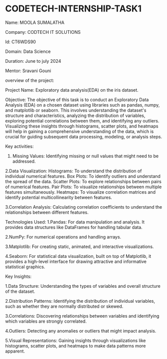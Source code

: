 # CODETECH-INTERNSHIP-TASK1
Name: MOOLA SUMALATHA

Company: CODTECH IT SOLUTIONS

Id: CT6WDS90

Domain: Data Science

Duration: June to july 2024

Mentor: Sravani Gouni

overview of the project:

Project Name: Exploratory data analysis(EDA) on the iris dataset.

Objective:  The objective of this task is to conduct an Exploratory Data Analysis (EDA) on a chosen dataset using libraries such as pandas, numpy, and matplotlib or seaborn. This involves understanding the dataset's structure and characteristics, analyzing the distribution of variables, exploring potential correlations between them, and identifying any outliers. Visualizing these insights through histograms, scatter plots, and heatmaps will help in gaining a comprehensive understanding of the data, which is crucial for guiding subsequent data processing, modeling, or analysis steps.  

Key activities:
1. Missing Values: Identifying missing or null values that might need to be addressed.
   
2.Data Visualization:
Histograms: To understand the distribution of individual numerical features.
Box Plots: To identify outliers and understand the spread of the data.
Scatter Plots: To explore relationships between pairs of numerical features.
Pair Plots: To visualize relationships between multiple features simultaneously.
Heatmaps: To visualize correlation matrices and identify potential multicollinearity between features.

3.Correlation Analysis:
Calculating correlation coefficients to understand the relationships between different features.


Technologies Used:
1.Pandas: For data manipulation and analysis. It provides data structures like DataFrames for handling tabular data.

2.NumPy: For numerical operations and handling arrays.

3.Matplotlib: For creating static, animated, and interactive visualizations.

4.Seaborn: For statistical data visualization, built on top of Matplotlib, it provides a high-level interface for drawing attractive and informative statistical graphics.


Key Insights:

1.Data Structure: Understanding the types of variables and overall structure of the dataset.

2.Distribution Patterns: Identifying the distribution of individual variables, such as whether they are normally distributed or skewed.

3.Correlations: Discovering relationships between variables and identifying which variables are strongly correlated.

4.Outliers: Detecting any anomalies or outliers that might impact analysis.

5.Visual Representations: Gaining insights through visualizations like histograms, scatter plots, and heatmaps to make data patterns more apparent.


